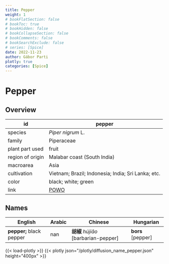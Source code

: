 ```yaml
---
title: Pepper
weight: 1
# bookFlatSection: false
# bookToc: true
# bookHidden: false
# bookCollapseSection: false
# bookComments: false
# bookSearchExclude: false
# series: [Spice]
date: 2022-11-23
author: Gábor Parti
plotly: true
categories: [Spice]
---
```


# Pepper

## Overview

|       id       |                       pepper                      |
|----------------|---------------------------------------------------|
|     species    |                 *Piper nigrum* L.                 |
|     family     |                     Piperaceae                    |
| plant part used|                       fruit                       |
|region of origin|            Malabar coast (South India)            |
|    macroarea   |                        Asia                       |
|   cultivation  | Vietnam; Brazil; Indonesia; India; Sri Lanka; etc.|
|      color     |                black; white; green                |
|      link      |[POWO](https://powo.science.kew.org/taxon/682369-1)|

## Names

|         English        |Arabic|              Chinese             |    Hungarian    |
|------------------------|------|----------------------------------|-----------------|
|**pepper;** black pepper|  nan |**胡椒** *hújiāo* [barbarian-pepper]|**bors** [pepper]|

{{< load-plotly >}}
{{< plotly json="/plotly/diffusion_name_pepper.json" height="400px" >}}